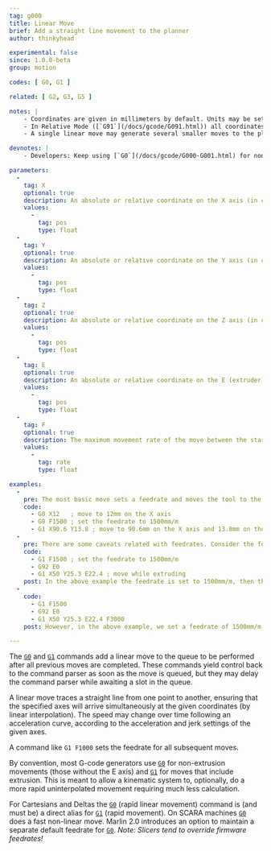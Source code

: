 ```yaml
---
tag: g000
title: Linear Move
brief: Add a straight line movement to the planner
author: thinkyhead

experimental: false
since: 1.0.0-beta
group: motion

codes: [ G0, G1 ]

related: [ G2, G3, G5 ]

notes: |
    - Coordinates are given in millimeters by default. Units may be set to inches by [`G20`](/docs/gcode/G020.html).
    - In Relative Mode ([`G91`](/docs/gcode/G091.html)) all coordinates are interpreted as relative, adding onto the previous position.
    - A single linear move may generate several smaller moves to the planner due to kinematics and bed leveling compensation. Printing performance can be tuned by adjusting segments-per-second.

devnotes: |
    - Developers: Keep using [`G0`](/docs/gcode/G000-G001.html) for non-print moves. It makes G-code more adaptable to lasers, engravers, etc.

parameters:
  -
    tag: X
    optional: true
    description: An absolute or relative coordinate on the X axis (in current units).
    values:
      -
        tag: pos
        type: float
  -
    tag: Y
    optional: true
    description: An absolute or relative coordinate on the Y axis (in current units).
    values:
      -
        tag: pos
        type: float
  -
    tag: Z
    optional: true
    description: An absolute or relative coordinate on the Z axis (in current units).
    values:
      -
        tag: pos
        type: float
  -
    tag: E
    optional: true
    description: An absolute or relative coordinate on the E (extruder) axis (in current units). The E axis describes the position of the filament in terms of input to the extruder feeder.
    values:
      -
        tag: pos
        type: float
  -
    tag: F
    optional: true
    description: The maximum movement rate of the move between the start and end point. The feedrate set here applies to subsequent moves that omit this parameter.
    values:
      -
        tag: rate
        type: float

examples:
  -
    pre: The most basic move sets a feedrate and moves the tool to the given position.
    code:
      - G0 X12   ; move to 12mm on the X axis
      - G0 F1500 ; set the feedrate to 1500mm/m
      - G1 X90.6 Y13.8 ; move to 90.6mm on the X axis and 13.8mm on the Y axis
  -
    pre: There are some caveats related with feedrates. Consider the following&#x3A;
    code:
      - G1 F1500 ; set the feedrate to 1500mm/m
      - G92 E0
      - G1 X50 Y25.3 E22.4 ; move while extruding
    post: In the above example the feedrate is set to 1500mm/m, then the tool is moved 50mm on the X axis and 25.3mm on the Y axis while extruding 22.4mm of filament between the two points.
  -
    code:
      - G1 F1500
      - G92 E0
      - G1 X50 Y25.3 E22.4 F3000
    post: However, in the above example, we set a feedrate of 1500mm/m on line 1 then do the move described above, accelerating to a feedrate of 3000mm/m (if possible). The extrusion will accelerate along with the X and Y movement, so everything stays synchronized.

---
```

The [`G0`](/docs/gcode/G000-G001.html) and [`G1`](/docs/gcode/G000-G001.html) commands add a linear move to the queue to be performed after all previous moves are completed. These commands yield control back to the command parser as soon as the move is queued, but they may delay the command parser while awaiting a slot in the queue.

A linear move traces a straight line from one point to another, ensuring that the specified axes will arrive simultaneously at the given coordinates (by linear interpolation). The speed may change over time following an acceleration curve, according to the acceleration and jerk settings of the given axes.

A command like `G1 F1000` sets the feedrate for all subsequent moves.

By convention, most G-code generators use [`G0`](/docs/gcode/G000-G001.html) for non-extrusion movements (those without the E axis) and [`G1`](/docs/gcode/G000-G001.html) for moves that include extrusion. This is meant to allow a kinematic system to, optionally, do a more rapid uninterpolated movement requiring much less calculation.

For Cartesians and Deltas the [`G0`](/docs/gcode/G000-G001.html) (rapid linear movement) command is (and must be) a direct alias for [`G1`](/docs/gcode/G000-G001.html) (rapid movement). On SCARA machines [`G0`](/docs/gcode/G000-G001.html) does a fast non-linear move. Marlin 2.0 introduces an option to maintain a separate default feedrate for [`G0`](/docs/gcode/G000-G001.html). *Note: Slicers tend to override firmware feedrates!*

